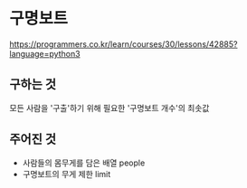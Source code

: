 # 구명보트
https://programmers.co.kr/learn/courses/30/lessons/42885?language=python3

## 구하는 것
모든 사람을 '구출'하기 위해 필요한 '구명보트 개수'의 최솟값

## 주어진 것
- 사람들의 몸무게를 담은 배열 people
- 구명보트의 무게 제한 limit
